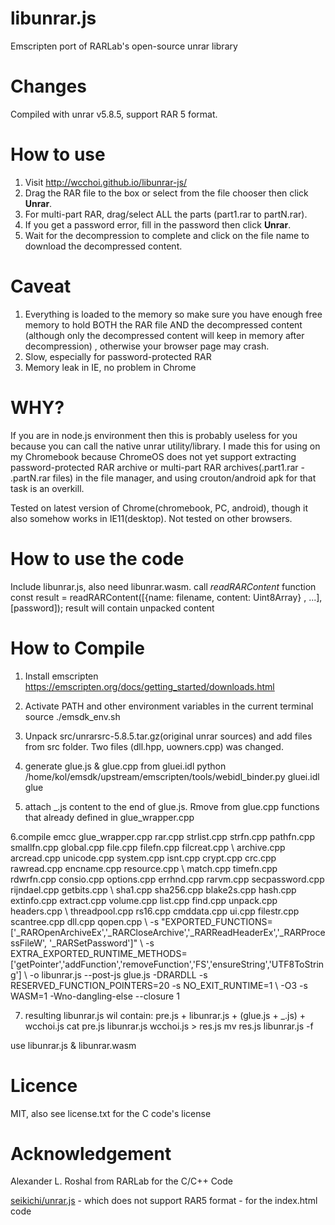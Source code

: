 libunrar.js
===========

Emscripten port of RARLab's open-source unrar library

# Changes
Compiled with unrar v5.8.5, support RAR 5 format.

# How to use
1. Visit http://wcchoi.github.io/libunrar-js/
2. Drag the RAR file to the box or select from the file chooser then click **Unrar**. 
3. For multi-part RAR, drag/select ALL the parts (part1.rar to partN.rar). 
4. If you get a password error, fill in the password then click **Unrar**. 
5. Wait for the decompression to complete and click on the file name to download the decompressed content.

# Caveat
1. Everything is loaded to the memory so make sure you have enough free memory to hold BOTH the RAR file AND the decompressed content (although only the decompressed content will keep in memory after decompression) , otherwise your browser page may crash.
2. Slow, especially for password-protected RAR
3. Memory leak in IE, no problem in Chrome

# WHY?
If you are in node.js environment then this is probably useless for you because you can call the native unrar utility/library. I made this for using on my Chromebook because ChromeOS does not yet support extracting password-protected RAR archive or multi-part RAR archives(.part1.rar - .partN.rar files) in the file manager, and using crouton/android apk for that task is an overkill.

Tested on latest version of Chrome(chromebook, PC, android), though it also somehow works in IE11(desktop). Not tested on other browsers.

# How to use the code
Include libunrar.js, also need libunrar.wasm.
call *readRARContent* function
const result = readRARContent([{name: filename, content: Uint8Array} , ...], [password]);
result will contain unpacked content

# How to Compile
1. Install emscripten   https://emscripten.org/docs/getting_started/downloads.html

2. Activate PATH and other environment variables in the current terminal
source ./emsdk_env.sh

3. Unpack src/unrarsrc-5.8.5.tar.gz(original unrar sources) and add files from src folder. Two files (dll.hpp, uowners.cpp) was changed.

4. generate glue.js & glue.cpp from gluei.idl
python /home/kol/emsdk/upstream/emscripten/tools/webidl_binder.py gluei.idl glue
5. attach _.js content to the end of glue.js. Rmove from glue.cpp functions that already defined in glue_wrapper.cpp

6.compile
emcc glue_wrapper.cpp rar.cpp strlist.cpp strfn.cpp pathfn.cpp smallfn.cpp global.cpp file.cpp filefn.cpp filcreat.cpp \\
archive.cpp arcread.cpp unicode.cpp system.cpp isnt.cpp crypt.cpp crc.cpp rawread.cpp encname.cpp resource.cpp \\
match.cpp timefn.cpp rdwrfn.cpp consio.cpp options.cpp errhnd.cpp rarvm.cpp secpassword.cpp rijndael.cpp getbits.cpp \\
sha1.cpp sha256.cpp blake2s.cpp hash.cpp extinfo.cpp extract.cpp volume.cpp list.cpp find.cpp unpack.cpp headers.cpp \\
threadpool.cpp rs16.cpp cmddata.cpp ui.cpp filestr.cpp scantree.cpp dll.cpp qopen.cpp \\
-s "EXPORTED_FUNCTIONS=['_RAROpenArchiveEx','_RARCloseArchive','_RARReadHeaderEx','_RARProcessFileW', '_RARSetPassword']" \\
-s EXTRA_EXPORTED_RUNTIME_METHODS=['getPointer','addFunction','removeFunction','FS','ensureString','UTF8ToString'] \\
-o libunrar.js  --post-js glue.js -DRARDLL -s RESERVED_FUNCTION_POINTERS=20 -s NO_EXIT_RUNTIME=1  \\
-O3 -s WASM=1 -Wno-dangling-else --closure 1

7. resulting libunrar.js wil contain:  pre.js + libunrar.js + (glue.js + _.js) + wcchoi.js
cat pre.js libunrar.js wcchoi.js > res.js
mv res.js libunrar.js -f

use  libunrar.js & libunrar.wasm

# Licence
MIT, also see license.txt for the C code's license

# Acknowledgement
Alexander L. Roshal from RARLab for the C/C++ Code

[seikichi/unrar.js](https://github.com/seikichi/unrar.js) - which does not support RAR5 format - for the index.html code
